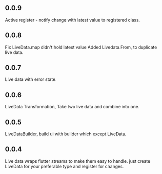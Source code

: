 ## 0.0.9
Active register - notify change with latest value to registered class.

## 0.0.8
Fix LiveData.map didn't hold latest value
Added Livedata.From, to duplicate live data.

## 0.0.7
Live data with error state.

## 0.0.6
LiveData Transformation, 
Take two live data and combine into one.

## 0.0.5
LiveDataBuilder, build ui with builder which except LiveData.

## 0.0.4
Live data wraps flutter streams to make them easy to handle.
just create LiveData for your preferable type and register for changes.

